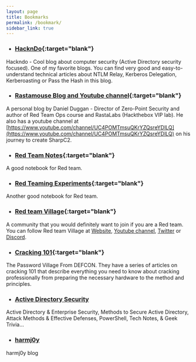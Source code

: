 ```yaml
---
layout: page
title: Bookmarks
permalink: /bookmark/
sidebar_link: true
---
```


+ ### [HacknDo](https://en.hackndo.com){:target="blank"}

Hackndo - Cool blog about computer security (Active Directory security focused). One of my favorite blogs. You can find very good and easy-to-understand technical articles about NTLM Relay, Kerberos Delegation, Kerberoasting or Pass the Hash in this blog.

+ ### [Rastamouse Blog and Youtube channel](https://rastamouse.me){:target="blank"}

A personal blog by Daniel Duggan - Director of Zero-Point Security and author of Red Team Ops course and RastaLabs (Hackthebox VIP lab). He also has a youtube channel at [https://www.youtube.com/channel/UC4POMTmsuQKrYZQsreYDlLQ](https://www.youtube.com/channel/UC4POMTmsuQKrYZQsreYDlLQ) on his journey to create SharpC2.

+ ### [Red Team Notes](https://dmcxblue.gitbook.io/red-team-notes){:target="blank"}

A good notebook for Red team.

+ ### [Red Teaming Experiments](https://www.ired.team/offensive-security/defense-evasion/parent-process-id-ppid-spoofing){:target="blank"}

Another good notebook for Red team.

+ ### [Red team Village](https://redteamvillage.io){:target="blank"}

A community that you would definitely want to join if you are a Red team. You can follow Red team Village at [Website](https://redteamvillage.io), [Youtube channel](https://www.youtube.com/channel/UC8nq3PX9coMiqgKH6fw-VCQ), [Twitter](https://twitter.com/VillageRedTeam) or [Discord](https://RedTeamVillage.io/discord).

+ ### [Cracking 101](https://passwordvillage.org/){:target="blank"}

The Password Village From DEFCON. They have a series of articles on cracking 101 that describe everything you need to know about cracking professionally from preparing the necessary hardware to the method and principles.

+ ### [Active Directory Security](https://adsecurity.org/)

Active Directory & Enterprise Security, Methods to Secure Active Directory, Attack Methods & Effective Defenses, PowerShell, Tech Notes, & Geek Trivia…

+ ### [harmj0y](https://www.harmj0y.net/blog)

harmj0y blog
